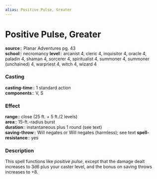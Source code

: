```yaml
---
alias: Positive Pulse, Greater
---
```


# Positive Pulse, Greater 

**source**:: Planar Adventures pg. 43  
**school**:: necromancy
**level**:: arcanist 4, cleric 4, inquisitor 4, oracle 4, paladin 4, shaman 4, sorcerer 4, spiritualist 4, summoner 4, summoner (unchained) 4, warpriest 4, witch 4, wizard 4

### Casting 

**casting-time**:: 1 standard action  
**components**:: V, S

### Effect 

**range**:: close (25 ft. + 5 ft./2 levels)  
**area**:: 15-ft.-radius burst  
**duration**:: instantaneous plus 1 round (see text)  
**saving-throw**:: Will negates or Will negates (harmless); see text
**spell-resistance**:: yes

### Description 

This spell functions like *positive pulse*, except that the damage dealt increases to 3d6 plus your caster level, and the bonus on saving throws increases to +8.
